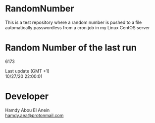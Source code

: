 # RandomNumber    
This is a test repository where a random number is pushed to a file automatically passwordless from a cron job in my Linux CentOS server    
# Random Number of the last run   
6173
      
Last update (GMT +1)    
10/27/20 22:00:01
# Developer    
Hamdy Abou El Anein   
hamdy.aea@protonmail.com
